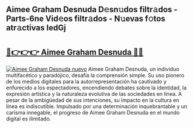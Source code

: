 ## Aimee Graham Desnuda D𝚎sn𝚞dos filtr𝚊dos - Parts-6ne Vid𝚎os filtr𝚊dos - N𝚞evas f𝚘tos atr𝚊ctivas IedGj

# <h2><a href="http://mb683ln.tromn.icu/?c=Aimee+Graham+Desnuda">🔗👉👉👉 Aimee Graham Desnuda 🔗🔗</a></h2>

[![Aimee Graham Desnuda nuevo](https://i.imgur.com/pEAQMta.gif)](http://mb683ln.tromn.icu/?c=Aimee+Graham+Desnuda)
Aimee Graham Desnuda, un individuo multifacético y paradójico, desafía la comprensión simple. Su uso pionero de los medios digitales para la autorrepresentación ha cautivado y enfurecido a los espectadores, encendiendo debates sobre la identidad, la expresión artística y la naturaleza evolutiva de las sociedades en línea. A pesar de la ambigüedad de sus intenciones, su impacto en la cultura en línea es indiscutible. Impulsado por una determinación inquebrantable y un carisma innegable, el progreso de Aimee Graham Desnuda en el mundo digital es ilimitado.
